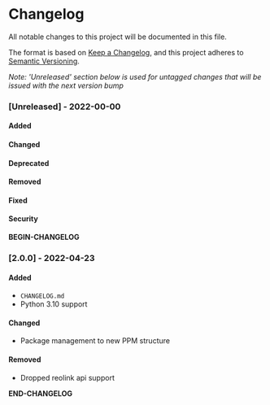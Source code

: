 # Changelog

All notable changes to this project will be documented in this file.

The format is based on [Keep a Changelog](https://keepachangelog.com/en/1.0.0/), and this project adheres to [Semantic Versioning](https://semver.org/spec/v2.0.0.html).

_Note: 'Unreleased' section below is used for untagged changes that will be issued with the next version bump_

### [Unreleased] - 2022-00-00
#### Added
#### Changed
#### Deprecated
#### Removed
#### Fixed
#### Security
__BEGIN-CHANGELOG__

### [2.0.0] - 2022-04-23
#### Added
 - `CHANGELOG.md`
 - Python 3.10 support
#### Changed
 - Package management to new PPM structure
#### Removed
 - Dropped reolink api support

__END-CHANGELOG__
